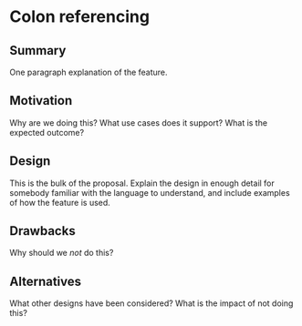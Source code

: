 # Colon referencing

## Summary

One paragraph explanation of the feature.

## Motivation

Why are we doing this? What use cases does it support? What is the expected outcome?

## Design

This is the bulk of the proposal. Explain the design in enough detail for somebody familiar with the language to understand, and include examples of how the feature is used.

## Drawbacks

Why should we *not* do this?

## Alternatives

What other designs have been considered? What is the impact of not doing this?
